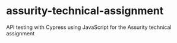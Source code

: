 # assurity-technical-assignment
API testing with Cypress using JavaScript for the Assurity technical assignment
